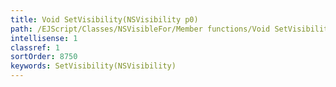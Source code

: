 ```yaml
---
title: Void SetVisibility(NSVisibility p0)
path: /EJScript/Classes/NSVisibleFor/Member functions/Void SetVisibility(NSVisibility p_0)
intellisense: 1
classref: 1
sortOrder: 8750
keywords: SetVisibility(NSVisibility)
---
```





